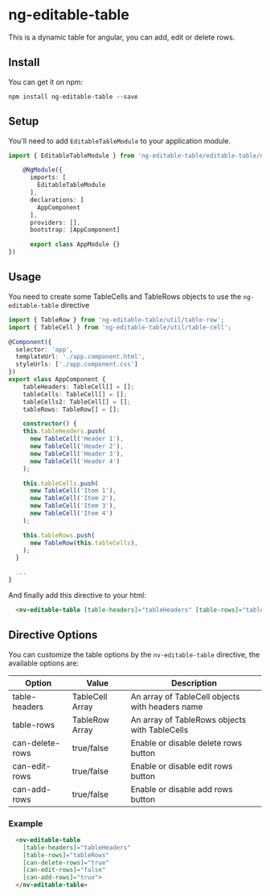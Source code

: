 # ng-editable-table

This is a dynamic table for angular, you can add, edit or delete rows.

## Install

You can get it on npm:

`npm install ng-editable-table --save`


## Setup

You'll need to add `EditableTableModule` to your application module.

```typescript
import { EditableTableModule } from 'ng-editable-table/editable-table/editable-table.module';

    @NgModule({
      imports: [
        EditableTableModule
      ],
      declarations: [
        AppComponent
      ],
      providers: [],
      bootstrap: [AppComponent]

      export class AppModule {}
})
```

## Usage
You need to create some TableCells and TableRows objects to use the `ng-editable-table` directive

```typescript
import { TableRow } from 'ng-editable-table/util/table-row';
import { TableCell } from 'ng-editable-table/util/table-cell';

@Component({
  selector: 'app',
  templateUrl: './app.component.html',
  styleUrls: ['./app.component.css']
})
export class AppComponent {
    tableHeaders: TableCell[] = [];
    tableCells: TableCell[] = [];
    tableCells2: TableCell[] = [];
    tableRows: TableRow[] = [];

    constructor() {
    this.tableHeaders.push(
      new TableCell('Header 1'),
      new TableCell('Header 2'),
      new TableCell('Header 3'),
      new TableCell('Header 4')
    );

    this.tableCells.push(
      new TableCell('Item 1'),
      new TableCell('Item 2'),
      new TableCell('Item 3'),
      new TableCell('Item 4')
    );

    this.tableRows.push(
      new TableRow(this.tableCells),
    );
  }

  ...
}
```

And finally add this directive to your html:

```html
  <nv-editable-table [table-headers]="tableHeaders" [table-rows]="tableRows"></nv-editable-table>
```

## Directive Options

You can customize the table options by the `nv-editable-table` directive, the available options are:

|       Option      | Value          |    Description   |
| ----------------- |----------------|------------------|
| table-headers     | TableCell Array| An array of TableCell objects with headers name|
| table-rows        | TableRow Array | An array of TableRows objects with TableCells  |
| can-delete-rows   | true/false     | Enable or disable delete rows button           |
| can-edit-rows     | true/false     | Enable or disable edit rows button             |
| can-add-rows      | true/false     | Enable or disable add rows button              |

### Example
```html
  <nv-editable-table 
    [table-headers]="tableHeaders" 
    [table-rows]="tableRows"
    [can-delete-rows]="true"
    [can-edit-rows]="false"
    [can-add-rows]="true">
  </nv-editable-table>
```